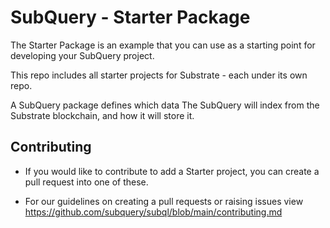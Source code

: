# SubQuery - Starter Package

The Starter Package is an example that you can use as a starting point for developing your SubQuery project.

This repo includes all starter projects for Substrate - each under its own repo.

A SubQuery package defines which data The SubQuery will index from the Substrate blockchain, and how it will store it.

## Contributing

- If you would like to contribute to add a Starter project, you can create a pull request into one of these.

- For our guidelines on creating a pull requests or raising issues view https://github.com/subquery/subql/blob/main/contributing.md
